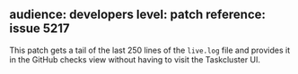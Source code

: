 audience: developers
level: patch
reference: issue 5217
---
This patch gets a tail of the last 250 lines of the `live.log` file and provides it in the GitHub checks view without having to visit the Taskcluster UI.

